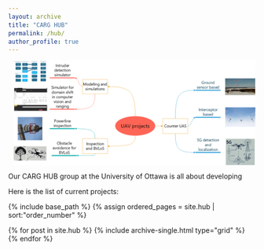 ```yaml
---
layout: archive
title: "CARG HUB"
permalink: /hub/
author_profile: true
---
```

<div style="float: right; margin: 0 0 10px 10px;">
  <img src="/images/AI4UAVProjects.png" alt="UAV projects" width="500"/>
</div>


Our CARG HUB group at the University of Ottawa is all about developing

Here is the list of current projects:

<section id="section2">

{% include base_path %}
{% assign ordered_pages = site.hub | sort:"order_number" %}

{% for post in site.hub %}
  {% include archive-single.html  type="grid" %}
{% endfor %}
</section>
